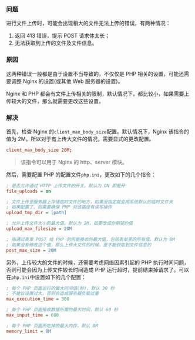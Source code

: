 ### 问题

进行文件上传时，可能会出现稍大的文件无法上传的错误，有两种情况：

1. 返回 413 错误，提示 POST 请求体太长；
2. 无法获取到上传的文件及文件信息。

### 原因

这两种错误一般都是由于设置不当导致的，不仅仅是 PHP 相关的设置，可能还需要调整 Nginx 的设置(或其他 Web 服务器的设置)。

Nginx 和 PHP 都会有文件上传相关的限制，默认情况下，都比较小，如果需要上传较大的文件，那么就需要更改这些设置。

### 解决

首先，检查 Nginx 的`client_max_body_size`配置。默认情况下，Nginx 该指令的值为 2M，所以对于有上传大文件的情况，需要显式的更改配置。

```conf
client_max_body_size 20M;
```

> 该指令可以用于 Nginx 的 http、server 模块。

然后，需要配置 PHP 的配置文件`php.ini`，更改如下的几个指令：

```ini
; 是否允许通过 HTTP 上传文件的开关。默认为 ON 即是开 
file_uploads = on

; 文件上传至服务器上存储临时文件的地方，如果没指定就会用系统默认的临时文件夹
; 如果配置了，则需要确保 PHP 对该路径有读写操作
upload_tmp_dir = [path]

; 允许上传文件大小的最大值。默认为 2M，如要改成你期望的值
upload_max_filesize = 20M

; 指通过表单 POST 给 PHP 的所能接收的最大值，包括表单里的所有值。默认为 8M
; 如果没有修改这个值，那么上传大文件的时候，是不能获取到文件信息的
post_max_size = 20M
```

另外，上传较大的文件的时候，还需要考虑网络因素引起的 PHP 执行时间问题，否则可能会因为上传文件较长时间造成 PHP 运行超时，提前结束掉请求了。可以在`php.ini`中设置如下的几个配置：

```ini
; 每个 PHP 页面运行的最大时间值(秒)，默认 30 秒
; 不建议设置过大，否则会造成服务器负载过重
max_execution_time = 300

; 每个 PHP 页面接收数据所需的最大时间，默认 60 秒 
max_input_time = 600

; 每个 PHP 页面所吃掉的最大内存，默认 8M 
memory_limit = 8M
```

